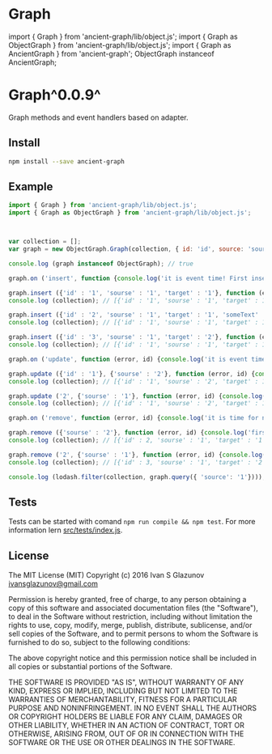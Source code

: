 # Graph



import { Graph } from 'ancient-graph/lib/object.js';
import { Graph as ObjectGraph } from 'ancient-graph/lib/object.js';
import { Graph as AncientGraph } from 'ancient-graph';
ObjectGraph instanceof AncientGraph;


# Graph^0.0.9^

Graph methods and event handlers based on adapter.

## Install
```bash
npm install --save ancient-graph
```

## Example

```js
import { Graph } from 'ancient-graph/lib/object.js';
import { Graph as ObjectGraph } from 'ancient-graph/lib/object.js';



var collection = [];
var graph = new ObjectGraph.Graph(collection, { id: 'id', source: 'source', target: 'target' });

console.log (graph instanceof ObjectGraph); // true

graph.on ('insert', function {console.log('it is event time! First insert done')});

graph.insert ({'id' : '1', 'sourse' : '1', 'target' : '1'}, function (error, id) {console.log('first insert, bro');}); 
console.log (collection); // [{'id' : '1', 'sourse' : '1', 'target' : 1}]

graph.insert ({'id' : '2', 'sourse' : '1', 'target' : '1', 'someText' : 'anotherOne'}, function (error, id) {console.log('second insert, bro');});
console.log (collection); // [{'id' : '1', 'sourse' : '1', 'target' : 1}, {'id' : 2, 'sourse' : '1', 'target' : '1'}]

graph.insert ({'id' : '3', 'sourse' : '1', 'target' : '2'}, function (error, id) {console.log('third insert, bro');});
console.log (collection); // [{'id' : '1', 'sourse' : '1', 'target' : 1}, {'id' : 2, 'sourse' : '1', 'target' : '1'}, {'id' : 3, 'sourse' : '1', 'target' : '2'}]

graph.on ('update', function (error, id) {console.log('it is event time again! Update me fully, baby')});

graph.update ({'id' : '1'}, {'sourse' : '2'}, function (error, id) {console.log('first update, bro');});
console.log (collection); // [{'id' : '1', 'sourse' : '2', 'target' : 1}, {'id' : 2}, {'id' : 3}]

graph.update ('2', {'sourse' : '1'}, function (error, id) {console.log('second update, bro');});
console.log (collection); // [{'id' : '1', 'sourse' : '2', 'target' : 1}, {'id' : 2, 'sourse' : '1', 'target' : '1'}, {'id' : 3, 'sourse' : '1', 'target' : '2'}]

graph.on ('remove', function (error, id) {console.log('it is time for new event! Remove, destroy')});

graph.remove ({'sourse' : '2'}, function (error, id) {console.log('first kill, bro');});
console.log (collection); // [{'id' : 2, 'sourse' : '1', 'target' : '1'}, {'id' : 3, 'sourse' : '1', 'target' : '2'}]

graph.remove ('2', {'sourse' : '1'}, function (error, id) {console.log('second update, bro');});
console.log (collection); // [{'id' : 3, 'sourse' : '1', 'target' : '2'}]

console.log (lodash.filter(collection, graph.query({ 'source': '1'}))); // [{'id' : 3, 'sourse' : '1', 'target' : '2'}]

```

## Tests

Tests can be started with comand `npm run compile && npm test`. For more information lern [src/tests/index.js](https://github.com/AncientSouls/Graph/blob/master/src/tests/index.js).

## License

The MIT License (MIT)
Copyright (c) 2016 Ivan S Glazunov <ivansglazunov@gmail.com>

Permission is hereby granted, free of charge, to any person obtaining a copy of this software and associated documentation files (the "Software"), to deal in the Software without restriction, including without limitation the rights to use, copy, modify, merge, publish, distribute, sublicense, and/or sell copies of the Software, and to permit persons to whom the Software is furnished to do so, subject to the following conditions:

The above copyright notice and this permission notice shall be included in all copies or substantial portions of the Software.

THE SOFTWARE IS PROVIDED "AS IS", WITHOUT WARRANTY OF ANY KIND, EXPRESS OR IMPLIED, INCLUDING BUT NOT LIMITED TO THE WARRANTIES OF MERCHANTABILITY, FITNESS FOR A PARTICULAR PURPOSE AND NONINFRINGEMENT. IN NO EVENT SHALL THE AUTHORS OR COPYRIGHT HOLDERS BE LIABLE FOR ANY CLAIM, DAMAGES OR OTHER LIABILITY, WHETHER IN AN ACTION OF CONTRACT, TORT OR OTHERWISE, ARISING FROM, OUT OF OR IN CONNECTION WITH THE SOFTWARE OR THE USE OR OTHER DEALINGS IN THE SOFTWARE.
